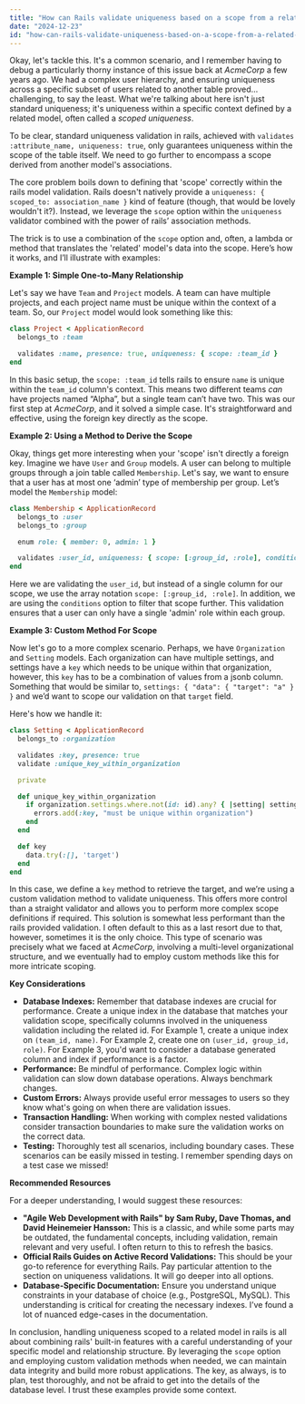 ```yaml
---
title: "How can Rails validate uniqueness based on a scope from a related model?"
date: "2024-12-23"
id: "how-can-rails-validate-uniqueness-based-on-a-scope-from-a-related-model"
---
```


Okay, let's tackle this. It's a common scenario, and I remember having to debug a particularly thorny instance of this issue back at *AcmeCorp* a few years ago. We had a complex user hierarchy, and ensuring uniqueness across a specific subset of users related to another table proved… challenging, to say the least. What we're talking about here isn't just standard uniqueness; it's uniqueness within a specific context defined by a related model, often called a *scoped uniqueness*.

To be clear, standard uniqueness validation in rails, achieved with `validates :attribute_name, uniqueness: true`, only guarantees uniqueness within the scope of the table itself. We need to go further to encompass a scope derived from another model's associations.

The core problem boils down to defining that 'scope' correctly within the rails model validation. Rails doesn't natively provide a `uniqueness: { scoped_to: association_name }` kind of feature (though, that would be lovely wouldn't it?). Instead, we leverage the `scope` option within the `uniqueness` validator combined with the power of rails’ association methods.

The trick is to use a combination of the `scope` option and, often, a lambda or method that translates the 'related' model's data into the scope. Here’s how it works, and I’ll illustrate with examples:

**Example 1: Simple One-to-Many Relationship**

Let's say we have `Team` and `Project` models. A team can have multiple projects, and each project name must be unique within the context of a team. So, our `Project` model would look something like this:

```ruby
class Project < ApplicationRecord
  belongs_to :team

  validates :name, presence: true, uniqueness: { scope: :team_id }
end
```

In this basic setup, the `scope: :team_id` tells rails to ensure `name` is unique within the `team_id` column's context. This means two different teams *can* have projects named “Alpha”, but a single team can’t have two. This was our first step at *AcmeCorp*, and it solved a simple case. It's straightforward and effective, using the foreign key directly as the scope.

**Example 2: Using a Method to Derive the Scope**

Okay, things get more interesting when your 'scope' isn't directly a foreign key. Imagine we have `User` and `Group` models. A user can belong to multiple groups through a join table called `Membership`. Let's say, we want to ensure that a user has at most one ‘admin’ type of membership per group. Let’s model the `Membership` model:

```ruby
class Membership < ApplicationRecord
  belongs_to :user
  belongs_to :group

  enum role: { member: 0, admin: 1 }

  validates :user_id, uniqueness: { scope: [:group_id, :role], conditions: -> { where(role: :admin) } }
end
```

Here we are validating the `user_id`, but instead of a single column for our scope, we use the array notation `scope: [:group_id, :role]`. In addition, we are using the `conditions` option to filter that scope further. This validation ensures that a user can only have a single 'admin' role within each group.

**Example 3: Custom Method For Scope**

Now let's go to a more complex scenario. Perhaps, we have `Organization` and `Setting` models. Each organization can have multiple settings, and settings have a `key` which needs to be unique within that organization, however, this `key` has to be a combination of values from a jsonb column. Something that would be similar to, `settings: { "data": { "target": "a" } }` and we’d want to scope our validation on that `target` field.

Here's how we handle it:

```ruby
class Setting < ApplicationRecord
  belongs_to :organization

  validates :key, presence: true
  validate :unique_key_within_organization

  private

  def unique_key_within_organization
    if organization.settings.where.not(id: id).any? { |setting| setting.key == key }
      errors.add(:key, "must be unique within organization")
    end
  end

  def key
    data.try(:[], 'target')
  end
end
```

In this case, we define a `key` method to retrieve the target, and we’re using a custom validation method to validate uniqueness. This offers more control than a straight validator and allows you to perform more complex scope definitions if required. This solution is somewhat less performant than the rails provided validation. I often default to this as a last resort due to that, however, sometimes it is the only choice. This type of scenario was precisely what we faced at *AcmeCorp*, involving a multi-level organizational structure, and we eventually had to employ custom methods like this for more intricate scoping.

**Key Considerations**

*   **Database Indexes:** Remember that database indexes are crucial for performance. Create a unique index in the database that matches your validation scope, specifically columns involved in the uniqueness validation including the related id. For Example 1, create a unique index on `(team_id, name)`. For Example 2, create one on `(user_id, group_id, role)`. For Example 3, you'd want to consider a database generated column and index if performance is a factor.
*   **Performance:** Be mindful of performance. Complex logic within validation can slow down database operations. Always benchmark changes.
*   **Custom Errors:** Always provide useful error messages to users so they know what's going on when there are validation issues.
*   **Transaction Handling:** When working with complex nested validations consider transaction boundaries to make sure the validation works on the correct data.
*   **Testing:** Thoroughly test all scenarios, including boundary cases. These scenarios can be easily missed in testing. I remember spending days on a test case we missed!

**Recommended Resources**

For a deeper understanding, I would suggest these resources:

*   **"Agile Web Development with Rails" by Sam Ruby, Dave Thomas, and David Heinemeier Hansson:** This is a classic, and while some parts may be outdated, the fundamental concepts, including validation, remain relevant and very useful. I often return to this to refresh the basics.
*   **Official Rails Guides on Active Record Validations:** This should be your go-to reference for everything Rails. Pay particular attention to the section on uniqueness validations. It will go deeper into all options.
*   **Database-Specific Documentation:** Ensure you understand unique constraints in your database of choice (e.g., PostgreSQL, MySQL). This understanding is critical for creating the necessary indexes. I’ve found a lot of nuanced edge-cases in the documentation.

In conclusion, handling uniqueness scoped to a related model in rails is all about combining rails' built-in features with a careful understanding of your specific model and relationship structure. By leveraging the `scope` option and employing custom validation methods when needed, we can maintain data integrity and build more robust applications. The key, as always, is to plan, test thoroughly, and not be afraid to get into the details of the database level. I trust these examples provide some context.
